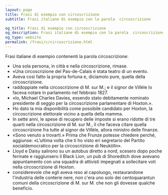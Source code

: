 ```yaml
---
layout: page
title: Frasi di esempio con circoscrizione 
subtitle: Frasi italiane di esempio con la parola  circoscrizione

og_title: Frasi di esempio con circoscrizione 
og_description: Frasi italiane di esempio con la parola  circoscrizione
og_type: website
permalink: /frasi/c/circoscrizione.html
---
```


Frasi italiane di esempio contenenti la parola circoscrizione:


- Una sola persona, in città e nella circoscrizione, rimase.
- «Una circoscrizione del Pas-de-Calais è stata teatro di un evento.
- Aveva così fatto la propria fortuna e, diciamolo pure, quella della circoscrizione.
- raddoppiate nella circoscrizione di M. sur M.; e il signor de Villèle lo faceva notare in parlamento nel febbraio 1827.
- «Io, Michael Charles Davies, essendo stato debitamente nominato presidente di seggio per la circoscrizione parlamentare di Hoxton.».
- Ho dato la mia disponibilità come possibile candidato per Hoxton, la circoscrizione elettorale vicino a quella della mamma.
- In sette anni, le spese di recupero delle imposte si erano ridotte di tre quarti nella circoscrizione di M. sur M., il che faceva citare quella circoscrizione fra tutte al signor de Villèle, allora ministro delle finanze.
- «Sono venuto a trovarti.» Prima che Frunze potesse chiedere perché, aggiunse: «L’ultima volta che ti ho visto eri segretario del Partito socialdemocratico per la circoscrizione di Neukölln».
- Lloyd e Daisy salirono su un autobus diretto a nord, scesero dopo poche fermate e raggiunsero il Black Lion, un pub di Shoreditch dove avevano appuntamento con una squadra di attivisti impegnati a sollecitare voti nella circoscrizione di Hoxton.
- considerevole che egli aveva reso al capoluogo, restaurandone l'industria delle conterie nere, non c'era uno solo dei centoquarantun comuni della circoscrizione di M. sur M. che non gli dovesse qualche beneficio.
